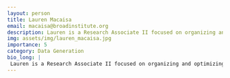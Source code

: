```yaml
---
layout: person
title: Lauren Macaisa
email: macaisa@broadinstitute.org
description: Lauren is a Research Associate II focused on organizing and optimizing wet lab protocols for the McCarroll & Macosko BICAN lab efforts. Prior to working at the Broad, Lauren worked at Moffitt Cancer ...
img: assets/img/lauren_macaisa.jpg
importance: 5
category: Data Generation
bio_long: |
 Lauren is a Research Associate II focused on organizing and optimizing wet lab protocols for the McCarroll & Macosko BICAN lab efforts. Prior to working at the Broad, Lauren worked at Moffitt Cancer Center developing immunotherapy treatments for breast cancer. She graduated from University of North Florida with her B.S. in Behavioral Neuroscience and is pursuing her M.S. in Biotechnology from Northeastern.
---
```

